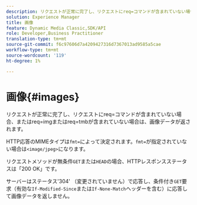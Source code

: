 ```yaml
---
description: リクエストが正常に完了し、リクエストにreq=コマンドが含まれていない場合、またはreq=imgまたはreq=tmbが含まれていない場合は、画像データが返されます。
solution: Experience Manager
title: 画像
feature: Dynamic Media Classic,SDK/API
role: Developer,Business Practitioner
translation-type: tm+mt
source-git-commit: f6c97606d7a4209427316d7367013ad9585a5cae
workflow-type: tm+mt
source-wordcount: '119'
ht-degree: 1%

---
```



# 画像{#images}

リクエストが正常に完了し、リクエストにreq=コマンドが含まれていない場合、またはreq=imgまたはreq=tmbが含まれていない場合は、画像データが返されます。

HTTP応答のMIMEタイプは`fmt=`によって決定されます。`fmt=`が指定されていない場合は`<image/jpeg>`になります。

リクエストメソッドが無条件`GET`または`HEAD`の場合、HTTPレスポンスステータスは「200 OK」です。

サーバーはステータス&#39;304&#39; （変更されていません）で応答し、条件付き`GET`要求（有効な`If-Modified-Since`または`If-None-Match`ヘッダーを含む）に応答して画像データを返しません。
